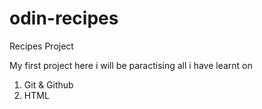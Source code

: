 # odin-recipes
Recipes Project

My first project here i will be paractising all i have learnt on
1. Git & Github
2. HTML
